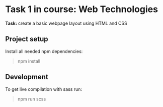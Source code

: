 # Task 1 in course: Web Technologies

**Task:** create a basic webpage layout using HTML and CSS


## Project setup

Install all needed npm dependencies:
>npm install

## Development

To get live compilation with sass run:
>npm run scss